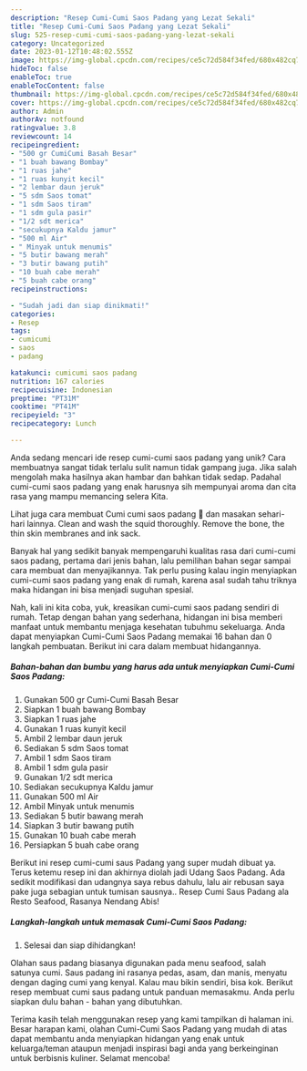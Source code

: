 ```yaml
---
description: "Resep Cumi-Cumi Saos Padang yang Lezat Sekali"
title: "Resep Cumi-Cumi Saos Padang yang Lezat Sekali"
slug: 525-resep-cumi-cumi-saos-padang-yang-lezat-sekali
category: Uncategorized
date: 2023-01-12T10:48:02.555Z
image: https://img-global.cpcdn.com/recipes/ce5c72d584f34fed/680x482cq70/cumi-cumi-saos-padang-foto-resep-utama.jpg
hideToc: false
enableToc: true
enableTocContent: false
thumbnail: https://img-global.cpcdn.com/recipes/ce5c72d584f34fed/680x482cq70/cumi-cumi-saos-padang-foto-resep-utama.jpg
cover: https://img-global.cpcdn.com/recipes/ce5c72d584f34fed/680x482cq70/cumi-cumi-saos-padang-foto-resep-utama.jpg
author: Admin
authorAv: notfound
ratingvalue: 3.8
reviewcount: 14
recipeingredient:
- "500 gr CumiCumi Basah Besar"
- "1 buah bawang Bombay"
- "1 ruas jahe"
- "1 ruas kunyit kecil"
- "2 lembar daun jeruk"
- "5 sdm Saos tomat"
- "1 sdm Saos tiram"
- "1 sdm gula pasir"
- "1/2 sdt merica"
- "secukupnya Kaldu jamur"
- "500 ml Air"
- " Minyak untuk menumis"
- "5 butir bawang merah"
- "3 butir bawang putih"
- "10 buah cabe merah"
- "5 buah cabe orang"
recipeinstructions:

- "Sudah jadi dan siap dinikmati!"
categories:
- Resep
tags:
- cumicumi
- saos
- padang

katakunci: cumicumi saos padang 
nutrition: 167 calories
recipecuisine: Indonesian
preptime: "PT31M"
cooktime: "PT41M"
recipeyield: "3"
recipecategory: Lunch

---
```





Anda sedang mencari ide resep cumi-cumi saos padang yang unik? Cara membuatnya sangat tidak terlalu sulit namun tidak gampang juga. Jika salah mengolah maka hasilnya akan hambar dan bahkan tidak sedap. Padahal cumi-cumi saos padang yang enak harusnya sih mempunyai aroma dan cita rasa yang mampu memancing selera Kita.





Lihat juga cara membuat Cumi cumi saos padang 🦑 dan masakan sehari-hari lainnya. Clean and wash the squid thoroughly. Remove the bone, the thin skin membranes and ink sack.

Banyak hal yang sedikit banyak mempengaruhi kualitas rasa dari cumi-cumi saos padang, pertama dari jenis bahan, lalu pemilihan bahan segar sampai cara membuat dan menyajikannya. Tak perlu pusing kalau ingin menyiapkan cumi-cumi saos padang yang enak di rumah, karena asal sudah tahu triknya maka hidangan ini bisa menjadi suguhan spesial.






Nah, kali ini kita coba, yuk, kreasikan cumi-cumi saos padang sendiri di rumah. Tetap dengan bahan yang sederhana, hidangan ini bisa memberi manfaat untuk membantu menjaga kesehatan tubuhmu sekeluarga. Anda dapat menyiapkan Cumi-Cumi Saos Padang memakai 16 bahan dan 0 langkah pembuatan. Berikut ini cara dalam membuat hidangannya.

<!--inarticleads1-->

##### Bahan-bahan dan bumbu yang harus ada untuk menyiapkan Cumi-Cumi Saos Padang:

1. Gunakan 500 gr Cumi-Cumi Basah Besar
1. Siapkan 1 buah bawang Bombay
1. Siapkan 1 ruas jahe
1. Gunakan 1 ruas kunyit kecil
1. Ambil 2 lembar daun jeruk
1. Sediakan 5 sdm Saos tomat
1. Ambil 1 sdm Saos tiram
1. Ambil 1 sdm gula pasir
1. Gunakan 1/2 sdt merica
1. Sediakan secukupnya Kaldu jamur
1. Gunakan 500 ml Air
1. Ambil  Minyak untuk menumis
1. Sediakan 5 butir bawang merah
1. Siapkan 3 butir bawang putih
1. Gunakan 10 buah cabe merah
1. Persiapkan 5 buah cabe orang


Berikut ini resep cumi-cumi saus Padang yang super mudah dibuat ya. Terus ketemu resep ini dan akhirnya diolah jadi Udang Saos Padang. Ada sedikit modifikasi dan udangnya saya rebus dahulu, lalu air rebusan saya pake juga sebagian untuk tumisan sausnya.. Resep Cumi Saus Padang ala Resto Seafood, Rasanya Nendang Abis! 

<!--inarticleads2-->

##### Langkah-langkah untuk memasak Cumi-Cumi Saos Padang:


1. Selesai dan siap dihidangkan!

Olahan saus padang biasanya digunakan pada menu seafood, salah satunya cumi. Saus padang ini rasanya pedas, asam, dan manis, menyatu dengan daging cumi yang kenyal. Kalau mau bikin sendiri, bisa kok. Berikut resep membuat cumi saus padang untuk panduan memasakmu. Anda perlu siapkan dulu bahan - bahan yang dibutuhkan. 

Terima kasih telah menggunakan resep yang kami tampilkan di halaman ini. Besar harapan kami, olahan Cumi-Cumi Saos Padang yang mudah di atas dapat membantu anda menyiapkan hidangan yang enak untuk keluarga/teman ataupun menjadi inspirasi bagi anda yang berkeinginan untuk berbisnis kuliner. Selamat mencoba!
